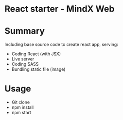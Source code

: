 # React starter - MindX Web
# Summary
Including base source code to create react app, serving:
- Coding React (with JSX)
- Live server
- Coding SASS
- Bundling static file (image)

# Usage
- Git clone
- npm install
- npm start
